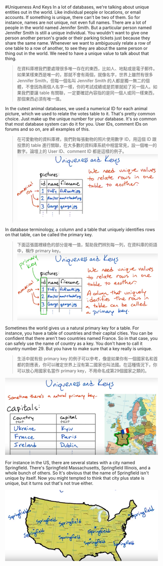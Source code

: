 #Uniqueness And Keys
In a lot of databases, we're talking about unique entities out in the world. Like individual people or locations, or email accounts. If something is unique, there can't be two of them. So for instance, names are not unique, not even full names. There are a lot of people in the world named Jennifer Smith. But a particular person named Jennifer Smith is still a unique individual. You wouldn't want to give one person another person's grade or their parking tickets just because they share the same name. Whenever we want to ambiguously relate a row of one table to a row of another, to see they are about the same person or thing out in the world. We need to have a unique value to talk about that thing.
>在資料庫裡我們要處理很多唯一存在的東西，比如人、地點或是電子郵件。如果某樣東西是唯一的，那就不會有兩個，就像名字，世界上雖然有很多 Jennifer Smith，但每一個名叫 Jennifer Smith 的人都是獨一無二的個體，不會因為兩個人名字一樣，你的考試成績或是罰單就給了另一個人。如果我們要讓 table 有關聯，一定要確認內容指的是同一個人或同一樣東西，那個東西必須有唯一值。

In the cutest animal databases, we used a numerical ID for each animal picture, which we used to relate the votes table to it. That's pretty common choice. Just make up the unique number for your database. It's so common that most database system can do it for you. User IDs, comment IDs on forums and so on, are all examples of this.
>在可愛動物的資料庫裡，我們對每張動物的照片使用數字 ID，用這個 ID 跟投票的 table 進行關聯，在大多數的資料庫系統中相當常見，設一個唯一的數字。論壇上的 User ID、comment ID 都是這樣的例子。
![](/assets/unique_1.png)

In database terminology, a column and a table that uniquely identifies rows on that table, can be called the primary key.
>下面這張圖裡綠色的部分是唯一值，幫助我們辨別每一列，在資料庫的術語中，稱作 primary key。
![](/assets/unique_2.png)


Sometimes the world gives us a natural primary key for a table. For instance, you have a table of countries and their capital cities. You can be confident that there aren't two countries named France. So in that case, you can safely use the name of country as a key. You don't have to call it country number 29. But you have to make sure that a key really is unique.
>生活中就有些 primary key 的例子可以參考，像是如果你有一個國家名和首都的對應表，你可以確定世界上沒有第二國家也叫法國。在這種情況下，你可以放心用國家名當作 primary key，不用命名成第29個國家之類的。

![](/assets/unique_3.png)

For instance in the US, there are several states with a city named Springfield. There's Springfield Massachusetts, Springfield Illinois, and a whole bunch of others. So It's obvious that the name of Springfield isn't unique by itself. Now you might tempted to think that city plus state is unique, but it turns out that's not true either.

![](/assets/unique_4.png)